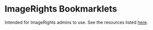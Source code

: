 # ImageRights Bookmarklets
Intended for ImageRights admins to use. See the resources listed [here](https://imagerights.github.io/bookmarklets).
